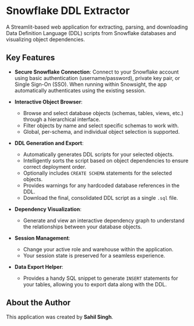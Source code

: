 
# Snowflake DDL Extractor

A Streamlit-based web application for extracting, parsing, and downloading Data Definition Language (DDL) scripts from Snowflake databases and visualizing object dependencies.

## Key Features

- **Secure Snowflake Connection**: Connect to your Snowflake account using basic authentication (username/password), private key pair, or Single Sign-On (SSO). When running within Snowsight, the app automatically authenticates using the existing session.

- **Interactive Object Browser**:
    - Browse and select database objects (schemas, tables, views, etc.) through a hierarchical interface.
    - Filter objects by name and select specific schemas to work with.
    - Global, per-schema, and individual object selection is supported.

- **DDL Generation and Export**:
    - Automatically generates DDL scripts for your selected objects.
    - Intelligently sorts the script based on object dependencies to ensure correct deployment order.
    - Optionally includes `CREATE SCHEMA` statements for the selected objects.
    - Provides warnings for any hardcoded database references in the DDL.
    - Download the final, consolidated DDL script as a single `.sql` file.

- **Dependency Visualization**:
    - Generate and view an interactive dependency graph to understand the relationships between your database objects.

- **Session Management**:
    - Change your active role and warehouse within the application.
    - Your session state is preserved for a seamless experience.

- **Data Export Helper**:
    - Provides a handy SQL snippet to generate `INSERT` statements for your tables, allowing you to export data along with the DDL.

## About the Author

This application was created by **Sahil Singh**.

